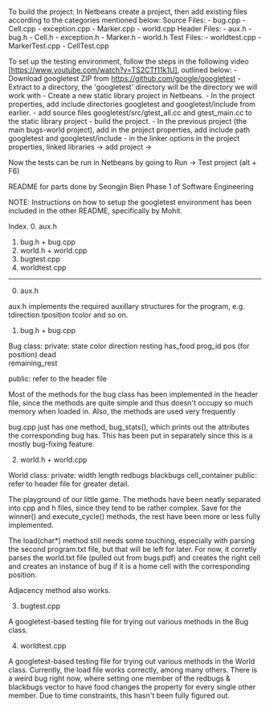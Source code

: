 To build the project: 
In Netbeans create a project, then add existing files according to the categories mentioned below:
	Source Files:
	- bug.cpp
	- Cell.cpp
	- exception.cpp
	- Marker.cpp
	- world.cpp
	Header Files:
	- aux.h
	- bug.h
	- Cell.h
	- exception.h
	- Marker.h
	- world.h
	Test Files:
	- worldtest.cpp
	- MarkerTest.cpp
	- CellTest.cpp

To set up the testing environment, follow the steps in the following video [https://www.youtube.com/watch?v=TS2CTf11k1U], outlined below:
	- Download googletest ZIP from https://github.com/google/googletest
	- Extract to a directory, the 'googletest' directory will be the directory we will work with
	- Create a new static library project in Netbeans.
	- In the project properties, add include directories googletest and googletest/include from earlier.
	- add source files googletest/src/gtest_all.cc and gtest_main.cc to the static library project
	- build the project.
	- In the previous project (the main bugs-world project), add in the project properties, add include path googletest and googletest/include
	- in the linker options in the project properties, linked libraries -> add project -> <gtest static library project>

Now the tests can be run in Netbeans by going to Run -> Test project (alt + F6)

README for parts done by Seongjin Bien
Phase 1 of Software Engineering

NOTE: Instructions on how to setup the googletest environment has been included in the other README, specifically by Mohit. 

Index.
0. aux.h
1. bug.h + bug.cpp
2. world.h + world.cpp
3. bugtest.cpp
4. worldtest.cpp 

----------------

0. aux.h

aux.h implements the required auxillary structures for the program, e.g.
    tdirection
    tposition
    tcolor
    and so on.

1. bug.h + bug.cpp

Bug class:
private:
    state
    color
    direction
    resting
    has_food
    prog_id
    pos (for position)
    dead   
    remaining_rest

public:
    refer to the header file

Most of the methods for the bug class has been implemented in the header file, since the methods are quite simple and thus doesn't occupy so much memory when loaded in. Also, the methods are used very frequently

bug.cpp just has one method, bug_stats(), which prints out the attributes the corresponding bug has. This has been put in separately since this is a mostly bug-fixing feature.

2. world.h + world.cpp

World class:
private: 
    width
    length
    redbugs
    blackbugs
    cell_container
public:
    refer to header file for greater detail.

The playground of our little game. The methods have been neatly separated into cpp and h files, since they tend to be rather complex. Save for the winner() and execute_cycle() methods, the rest have been more or less fully implemented. 

The load(char*) method still needs some touching, especially with parsing the second program.txt file, but that will be left for later. For now, it corretly parses the world.txt file (pulled out from bugs.pdf) and creates the right cell and creates an instance of bug if it is a home cell with the corresponding position. 

Adjacency method also works. 

3. bugtest.cpp 

A googletest-based testing file for trying out various methods in the Bug class.

4. worldtest.cpp

A googletest-based testing file for trying out various methods in the World class. Currently, the load file works correctly, among many others. There is a weird bug right now, where setting one member of the redbugs & blackbugs vector to have food changes the property for every single other member. Due to time constraints, this hasn't been fully figured out. 
